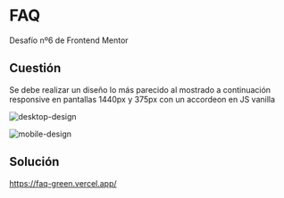 # FAQ
Desafío nº6 de Frontend Mentor

## Cuestión
Se debe realizar un diseño lo más parecido al mostrado a continuación responsive en pantallas 1440px y 375px con un accordeon en JS vanilla

![desktop-design](https://user-images.githubusercontent.com/16647012/159075044-6dc6d044-9465-4ed0-bddf-5fdcd843091f.jpg)

![mobile-design](https://user-images.githubusercontent.com/16647012/159075059-2a4f7b01-9073-4b56-92e7-0b072fbec756.jpg)

## Solución
https://faq-green.vercel.app/
